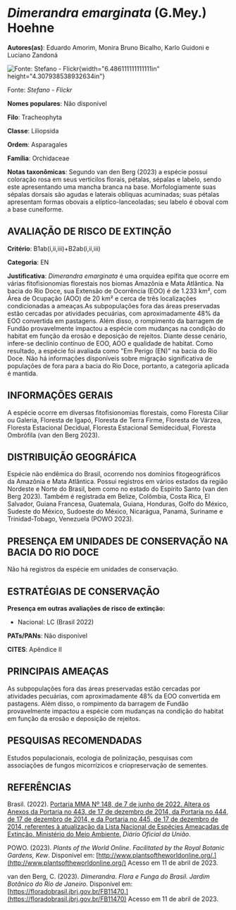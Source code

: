 # *Dimerandra emarginata* (G.Mey.) Hoehne

**Autores(as)**: Eduardo Amorim, Monira Bruno Bicalho, Karlo Guidoni e Luciano Zandoná

![Fonte: Stefano - Flickr](media/rId20.jpg){width="6.486111111111111in" height="4.307938538932634in"}

Fonte: *Stefano - Flickr*

**Nomes populares**: Não disponível

**Filo**: Tracheophyta

**Classe**: Liliopsida

**Ordem**: Asparagales

**Família**: Orchidaceae

**Notas taxonômicas**: Segundo van den Berg (2023) a espécie possui coloração rosa em seus verticilos florais, pétalas, sépalas e labelo, sendo este apresentando uma mancha branca na base. Morfologiamente suas sépalas dorsais são agudas e laterais oblíquas acuminadas; suas pétalas apresentam formas obovais a elíptico-lanceoladas; seu labelo é oboval com a base cuneiforme.

## AVALIAÇÃO DE RISCO DE EXTINÇÃO

**Critério**: B1ab(i,ii,iii)+B2ab(i,ii,iii)

**Categoria**: EN

**Justificativa**: *Dimerandra emarginata* é uma orquídea epífita que ocorre em várias fitofisionomias florestais nos biomas Amazônia e Mata Atlântica. Na bacia do Rio Doce, sua Extensão de Ocorrência (EOO) é de 1.233 km², com Área de Ocupação (AOO) de 20 km² e cerca de três localizações condicionadas a ameaças.As subpopulações fora das áreas preservadas estão cercadas por atividades pecuárias, com aproximadamente 48% da EOO convertida em pastagens. Além disso, o rompimento da barragem de Fundão provavelmente impactou a espécie com mudanças na condição do habitat em função da erosão e deposição de rejeitos. Diante desse cenário, infere-se declínio contínuo de EOO, AOO e qualidade de habitat.  Como resultado, a espécie foi avaliada como "Em Perigo (EN)" na bacia do Rio Doce. Não há informações disponíveis sobre migração significativa de populações de fora para a bacia do Rio Doce, portanto, a categoria aplicada é mantida.

## INFORMAÇÕES GERAIS

A espécie ocorre em diversas fitofisionomias florestais, como Floresta Ciliar ou Galeria, Floresta de Igapó, Floresta de Terra Firme, Floresta de Várzea, Floresta Estacional Decidual, Floresta Estacional Semidecidual, Floresta Ombrófila (van den Berg 2023).

## DISTRIBUIÇÃO GEOGRÁFICA

Espécie não endêmica do Brasil, ocorrendo nos domínios fitogeográficos da Amazônia e Mata Atlântica. Possui registros em vários estados da região Nordeste e Norte do Brasil, bem como no estado do Espírito Santo (van den Berg 2023). Também é registrada em Belize, Colômbia, Costa Rica, El Salvador, Guiana Francesa, Guatemala, Guiana, Honduras, Golfo do México, Sudeste do México, Sudoeste do México, Nicarágua, Panamá, Suriname e Trinidad-Tobago, Venezuela (POWO 2023).

## PRESENÇA EM UNIDADES DE CONSERVAÇÃO NA BACIA DO RIO DOCE

Não há registros da espécie em unidades de conservação.

## ESTRATÉGIAS DE CONSERVAÇÃO

**Presença em outras avaliações de risco de extinção:**

-   Nacional: LC (Brasil 2022)

**PATs/PANs**: Não disponível

**CITES**: Apêndice II

## PRINCIPAIS AMEAÇAS

As subpopulações fora das áreas preservadas estão cercadas por atividades pecuárias, com aproximadamente 48% da EOO convertida em pastagens. Além disso, o rompimento da barragem de Fundão provavelmente impactou a espécie com mudanças na condição do habitat em função da erosão e deposição de rejeitos.

## PESQUISAS RECOMENDADAS

Estudos populacionais, ecologia de polinização, pesquisas com associações de fungos micorrízicos e criopreservação de sementes.

## REFERÊNCIAS

Brasil. (2022). [Portaria MMA Nº 148, de 7 de junho de 2022. Altera os Anexos da Portaria no 443, de 17 de dezembro de 2014, da Portaria no 444, de 17 de dezembro de 2014, e da Portaria no 445, de 17 de dezembro de 2014, referentes à atualização da Lista Nacional de Espécies Ameaçadas de Extinção. Ministério do Meio Ambiente.](https://in.gov.br/en/web/dou/-/portaria-mma-n-148-de-7-de-junho-de-2022-406272733) *Diário Oficial da União*.

POWO. (2023). *Plants of the World Online*. *Facilitated by the Royal Botanic Gardens, Kew*. Disponível em: [http://www.plantsoftheworldonline.org/.](http://www.plantsoftheworldonline.org/) Acesso em 11 de abril de 2023.

van den Berg, C. (2023). *Dimerandra*. *Flora e Funga do Brasil. Jardim Botânico do Rio de Janeiro*. Disponível em: [https://floradobrasil.jbrj.gov.br/FB11470.](https://floradobrasil.jbrj.gov.br/FB11470) Acesso em 11 de abril de 2023.
